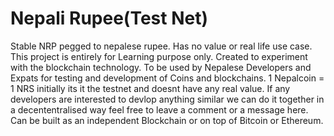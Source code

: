 # Nepali Rupee(Test Net)
Stable NRP pegged to nepalese rupee. Has no value or real life use case. This project is entirely for Learning purpose only.
Created to experiment with the blockchain technology.
To be used by Nepalese Developers and Expats for testing and development of Coins and blockchains.
1 Nepalcoin = 1 NRS
initially its it the testnet and doesnt have any real value.
If any developers are interested to devlop anything similar we can do it together in a decententralised way feel free to leave a comment or a message here.
Can be built as an independent Blockchain or on top of Bitcoin or Ethereum.
